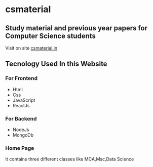 # csmaterial  

## Study material and previous year papers for Computer Science students    
    
Visit on site [csmaterial.in](https://www.csmaterial.in/)



## Tecnology Used In this Website

### For Frontend            
- Html 
- Css 
- JavaScript 
- ReactJs



 ### For Backend     
 - NodeJs                           
 - MongoDb
 
### Home Page 
It contains three different classes like MCA,Msc,Data Science 



